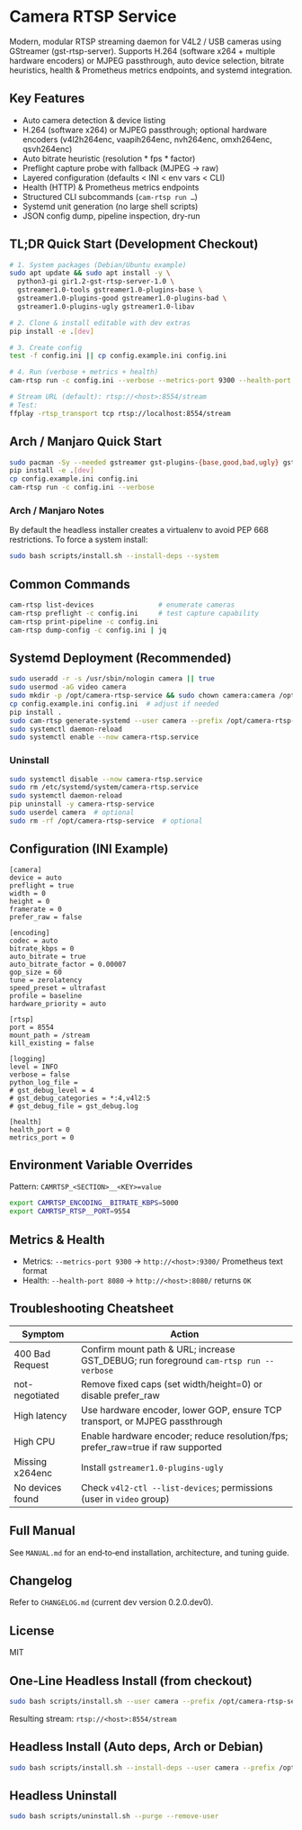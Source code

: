 # Camera RTSP Service

Modern, modular RTSP streaming daemon for V4L2 / USB cameras using GStreamer (gst-rtsp-server).
Supports H.264 (software x264 + multiple hardware encoders) or MJPEG passthrough, auto device
selection, bitrate heuristics, health & Prometheus metrics endpoints, and systemd integration.

## Key Features
- Auto camera detection & device listing
- H.264 (software x264) or MJPEG passthrough; optional hardware encoders (v4l2h264enc, vaapih264enc, nvh264enc, omxh264enc, qsvh264enc)
- Auto bitrate heuristic (resolution * fps * factor)
- Preflight capture probe with fallback (MJPEG -> raw)
- Layered configuration (defaults < INI < env vars < CLI)
- Health (HTTP) & Prometheus metrics endpoints
- Structured CLI subcommands (`cam-rtsp run …`)
- Systemd unit generation (no large shell scripts)
- JSON config dump, pipeline inspection, dry-run

## TL;DR Quick Start (Development Checkout)
```bash
# 1. System packages (Debian/Ubuntu example)
sudo apt update && sudo apt install -y \
  python3-gi gir1.2-gst-rtsp-server-1.0 \
  gstreamer1.0-tools gstreamer1.0-plugins-base \
  gstreamer1.0-plugins-good gstreamer1.0-plugins-bad \
  gstreamer1.0-plugins-ugly gstreamer1.0-libav

# 2. Clone & install editable with dev extras
pip install -e .[dev]

# 3. Create config
test -f config.ini || cp config.example.ini config.ini

# 4. Run (verbose + metrics + health)
cam-rtsp run -c config.ini --verbose --metrics-port 9300 --health-port 8080

# Stream URL (default): rtsp://<host>:8554/stream
# Test:
ffplay -rtsp_transport tcp rtsp://localhost:8554/stream
```

## Arch / Manjaro Quick Start
```bash
sudo pacman -Sy --needed gstreamer gst-plugins-{base,good,bad,ugly} gst-libav gst-rtsp-server python-gobject python-pip
pip install -e .[dev]
cp config.example.ini config.ini
cam-rtsp run -c config.ini --verbose
```

### Arch / Manjaro Notes
By default the headless installer creates a virtualenv to avoid PEP 668 restrictions. To force a system install:
```bash
sudo bash scripts/install.sh --install-deps --system
```

## Common Commands
```bash
cam-rtsp list-devices                # enumerate cameras
cam-rtsp preflight -c config.ini     # test capture capability
cam-rtsp print-pipeline -c config.ini
cam-rtsp dump-config -c config.ini | jq
```

## Systemd Deployment (Recommended)
```bash
sudo useradd -r -s /usr/sbin/nologin camera || true
sudo usermod -aG video camera
sudo mkdir -p /opt/camera-rtsp-service && sudo chown camera:camera /opt/camera-rtsp-service
cp config.example.ini config.ini  # adjust if needed
pip install .
sudo cam-rtsp generate-systemd --user camera --prefix /opt/camera-rtsp-service --config /opt/camera-rtsp-service/config.ini
sudo systemctl daemon-reload
sudo systemctl enable --now camera-rtsp.service
```

### Uninstall
```bash
sudo systemctl disable --now camera-rtsp.service
sudo rm /etc/systemd/system/camera-rtsp.service
sudo systemctl daemon-reload
pip uninstall -y camera-rtsp-service
sudo userdel camera  # optional
sudo rm -rf /opt/camera-rtsp-service  # optional
```

## Configuration (INI Example)
```
[camera]
device = auto
preflight = true
width = 0
height = 0
framerate = 0
prefer_raw = false

[encoding]
codec = auto
bitrate_kbps = 0
auto_bitrate = true
auto_bitrate_factor = 0.00007
gop_size = 60
tune = zerolatency
speed_preset = ultrafast
profile = baseline
hardware_priority = auto

[rtsp]
port = 8554
mount_path = /stream
kill_existing = false

[logging]
level = INFO
verbose = false
python_log_file =
# gst_debug_level = 4
# gst_debug_categories = *:4,v4l2:5
# gst_debug_file = gst_debug.log

[health]
health_port = 0
metrics_port = 0
```

## Environment Variable Overrides
Pattern: `CAMRTSP_<SECTION>__<KEY>=value`
```bash
export CAMRTSP_ENCODING__BITRATE_KBPS=5000
export CAMRTSP_RTSP__PORT=9554
```

## Metrics & Health
- Metrics: `--metrics-port 9300` -> `http://<host>:9300/` Prometheus text format
- Health:  `--health-port 8080`  -> `http://<host>:8080/` returns `OK`

## Troubleshooting Cheatsheet
| Symptom | Action |
|---------|--------|
| 400 Bad Request | Confirm mount path & URL; increase GST_DEBUG; run foreground `cam-rtsp run --verbose` |
| not-negotiated | Remove fixed caps (set width/height=0) or disable prefer_raw |
| High latency | Use hardware encoder, lower GOP, ensure TCP transport, or MJPEG passthrough |
| High CPU | Enable hardware encoder; reduce resolution/fps; prefer_raw=true if raw supported |
| Missing x264enc | Install `gstreamer1.0-plugins-ugly` |
| No devices found | Check `v4l2-ctl --list-devices`; permissions (user in `video` group) |

## Full Manual
See `MANUAL.md` for an end‑to‑end installation, architecture, and tuning guide.

## Changelog
Refer to `CHANGELOG.md` (current dev version 0.2.0.dev0).

## License
MIT

## One-Line Headless Install (from checkout)
```bash
sudo bash scripts/install.sh --user camera --prefix /opt/camera-rtsp-service --port 8554
```
Resulting stream: `rtsp://<host>:8554/stream`

## Headless Install (Auto deps, Arch or Debian)
```bash
sudo bash scripts/install.sh --install-deps --user camera --prefix /opt/camera-rtsp-service
```

## Headless Uninstall
```bash
sudo bash scripts/uninstall.sh --purge --remove-user
```

